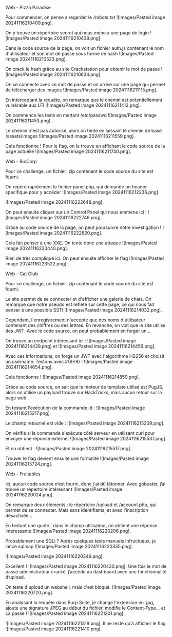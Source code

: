 Web - Pizza Paradise

Pour commencer, on pense à regarder le /robots.txt ![Images/Pasted image 20241116210409.png].

On y trouve un répertoire secret qui nous mène à une page de login ![Images/Pasted image 20241116210439.png].

Dans le code source de la page, on voit un fichier auth.js contenant le nom d'utilisateur et son mot de passe sous forme de hash ![Images/Pasted image 20241116210523.png].

On crack le hash grâce au site Crackstation pour obtenir le mot de passe ![Images/Pasted image 20241116210634.png].

On se connecte avec ce mot de passe et on arrive sur une page qui permet de télécharger des images ![Images/Pasted image 20241116211115.png].

En interceptant la requête, on remarque que le chemin est potentiellement vulnérable aux LFI ![Images/Pasted image 20241116211412.png].

On commence les tests en mettant /etc/passwd ![Images/Pasted image 20241116211453.png].

Le chemin n'est pas autorisé, alors on tente en laissant le chemin de base /assets/images ![Images/Pasted image 20241116211559.png].

Cela fonctionne ! Pour le flag, on le trouve en affichant le code source de la page actuelle ![Images/Pasted image 20241116211740.png].

Web - BioCorp

Pour ce challenge, un fichier .zip contenant le code source du site est fourni.

On repère rapidement le fichier panel.php, qui demande un header spécifique pour y accéder ![Images/Pasted image 20241116212236.png].

![Images/Pasted image 20241116222648.png].

On peut ensuite cliquer sur un Control Panel qui nous emmène ici : ![Images/Pasted image 20241116222746.png].

Grâce au code source de la page, on peut poursuivre notre investigation ! ![Images/Pasted image 20241116222820.png].

Cela fait penser à une XXE. On tente donc une attaque ![Images/Pasted image 20241116223440.png].

Rien de très compliqué ici. On peut ensuite afficher le flag ![Images/Pasted image 20241116223522.png].

Web - Cat Club

Pour ce challenge, un fichier .zip contenant le code source du site est fourni.

Le site permet de se connecter et d'afficher une galerie de chats. On remarque que notre pseudo est reflété sur cette page, ce qui nous fait penser à une possible SSTI ![Images/Pasted image 20241116214032.png].

Cependant, l'enregistrement n'accepte que des noms d'utilisateur contenant des chiffres ou des lettres. En revanche, on voit que le site utilise des JWT. Avec le code source, on peut probablement en forger un...

On trouve un endpoint intéressant ici : ![Images/Pasted image 20241116214439.png] et ![Images/Pasted image 20241116214456.png].

Avec ces informations, on forge un JWT avec l'algorithme HS256 et choisit un username. Testons avec #{9*9} ! ![Images/Pasted image 20241116214654.png].

Cela fonctionne ! ![Images/Pasted image 20241116214859.png].

Grâce au code source, on sait que le moteur de template utilisé est PugJS, alors on utilise un payload trouvé sur HackTricks, mais aucun retour sur la page web.

En testant l'exécution de la commande id : ![Images/Pasted image 20241116215217.png].

Le champ retourné est vide : ![Images/Pasted image 20241116215239.png].

On vérifie si la commande s'exécute côté serveur en utilisant curl pour envoyer une réponse externe. ![Images/Pasted image 20241116215537.png].

Et on obtient : ![Images/Pasted image 20241116215517.png].

Trouver le flag devient ensuite une formalité ![Images/Pasted image 20241116215724.png].

Web - Fruitables

Ici, aucun code source n’est fourni, donc j'ai dû tâtonner. Avec gobuster, j’ai trouvé un répertoire intéressant ![Images/Pasted image 20241116220024.png].

On remarque deux éléments : le répertoire /upload et /account.php, qui permet de se connecter. Mais sans identifiants, et avec l'inscription désactivée...

En testant une quote ' dans le champ utilisateur, on obtient une réponse intéressante ![Images/Pasted image 20241116220206.png].

Probablement une SQLi ? Après quelques tests manuels infructueux, je lance sqlmap ![Images/Pasted image 20241116220335.png].

![Images/Pasted image 20241116220349.png].

Excellent ! ![Images/Pasted image 20241116220430.png]. Une fois le mot de passe administrateur cracké, j’accède au dashboard avec une fonctionnalité d’upload.

On teste d'upload un webshell, mais c'est bloqué. ![Images/Pasted image 20241116220720.png].

En analysant la requête dans Burp Suite, je change l'extension en .jpg, ajoute une signature JPEG au début du fichier, modifie le Content-Type... et ça passe ! ![Images/Pasted image 20241116221201.png].

![Images/Pasted image 20241116221318.png]. Il ne reste qu’à afficher le flag ![Images/Pasted image 20241116221410.png].
